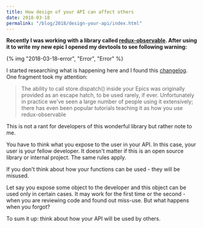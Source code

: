 ```yaml
---
title: How design of your API can affect others
date: 2018-03-18
permalink: "/blog/2018/design-your-api/index.html"
---
```


**Recently I was working with a library called [redux-observable](https://redux-observable.js.org/).
After using it to write my new epic I opened my devtools to see following warning:**

{% img "2018-03-18-error", "Error", "Error" %}

I started researching what is happening here and I found this [changelog](https://github.com/redux-observable/redux-observable/blob/master/CHANGELOG.md#features-1). One fragment
took my attention:

> The ability to call store.dispatch() inside your Epics was originally provided as an escape hatch, to be used rarely, if ever. Unfortunately in practice we've seen a large number of people using it extensively; there has even been popular tutorials teaching it as how you use redux-observable

This is not a rant for developers of this wonderful library but rather note to me.

You have to think what you expose to the user in your API.
In this case, your user is your fellow developer. It doesn't matter if this is an open source library
or internal project. The same rules apply.

If you don't think about how your functions can be used - they will be misused.

Let say you expose some object to the developer and this object can be used only in certain cases.
It may work for the first time or the second - when you are reviewing code and found out miss-use.
But what happens when you forgot?

To sum it up: think about how your API will be used by others.
